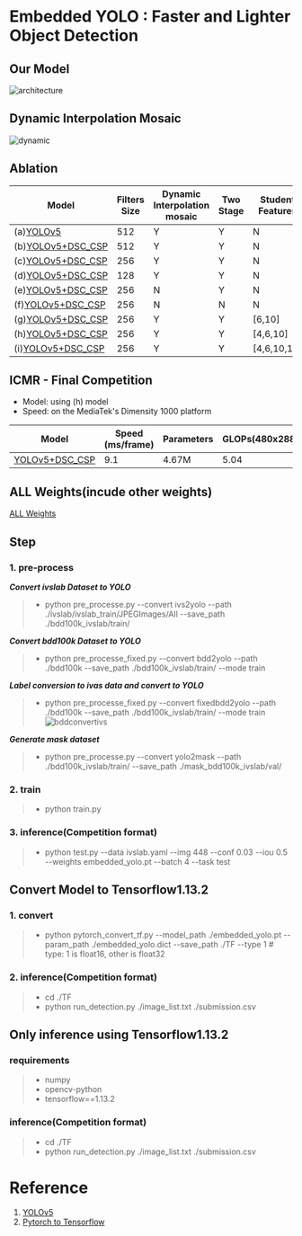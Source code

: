 # Embedded YOLO : Faster and Lighter Object Detection
## Our Model
![architecture](https://user-images.githubusercontent.com/64062370/115116778-13406a00-9fce-11eb-8bb8-f650a427372e.png)

## Dynamic Interpolation Mosaic
![dynamic](https://user-images.githubusercontent.com/64062370/115116839-5ac6f600-9fce-11eb-86c4-98027602d71a.jpg)

## Ablation 
|  Model   | Filters Size | Dynamic Interpolation mosaic  | Two Stage | Student Features | Parameters | GLOPs(512x460) | mAP(IOU@50) |
|  ----  | ----  | ----  | ----  | ----  | ----  | ----  | ----  |
| (a)[YOLOv5](https://drive.google.com/drive/folders/1sC5jk4AqmgsAdOXjNKea6_IDuzIkIEOZ?usp=sharing)  | 512 | Y | Y | N  | 7.26M  | 6.8  | 0.460  |
| (b)[YOLOv5+DSC_CSP](https://drive.google.com/drive/folders/1C_65StiNxWNBVwZkMaWKZX95uA34nazt?usp=sharing)  | 512 | Y | Y | N  | 5.92M  | 6.4  | 0.456  |
| (c)[YOLOv5+DSC_CSP](https://drive.google.com/drive/folders/1RVEI88EbIG3nXL6IT-nMTg0OwZnbH1-n?usp=sharing)  | 256 | Y | Y | N  | 4.67M  | 6.0  | 0.453  |
| (d)[YOLOv5+DSC_CSP](https://drive.google.com/drive/folders/1NBgvyI1HDLgk7ZFw2_cdzzIYxbw1M97Z?usp=sharing)  | 128 | Y | Y | N  | 4.32M  | 5.9  | 0.446  |
| (e)[YOLOv5+DSC_CSP](https://drive.google.com/drive/folders/1_8ICZhjAhO9JTZN4yWNUjhU2Dml7E79y?usp=sharing)  | 256 | N | Y | N  | 4.67M  | 6.0  | 0.451  |
| (f)[YOLOv5+DSC_CSP](https://drive.google.com/drive/folders/1rKnTJmO4PGoLj5FTtfumSIEH59FLWdh7?usp=sharing)  | 256 | N | N | N  | 4.67M  | 6.0  | 0.437  |
| (g)[YOLOv5+DSC_CSP](https://drive.google.com/drive/folders/1U0BG7UFOwK4jETDhR6iahXrYrPlxoxHZ?usp=sharing)  | 256 | Y | Y | [6,10]  | 4.67M  | 6.0  | 0.451  |
| (h)[YOLOv5+DSC_CSP](https://drive.google.com/drive/folders/1TasLP3l6fjffdwtXLceVK5JJWNFYwNwA?usp=sharing)  | 256 | Y | Y | [4,6,10]  | 4.67M  | 6.0  | 0.456  |
| (i)[YOLOv5+DSC_CSP](https://drive.google.com/drive/folders/1l5-693VZVlPpUEN_s5YezcKIfqS3G4QY?usp=sharing)  | 256 | Y | Y | [4,6,10,14]  | 4.67M  | 6.0  | 0.451  |

## ICMR - Final Competition
* Model: using (h) model
* Speed: on the MediaTek's Dimensity 1000 platform

|  Model   | Speed (ms/frame) | Parameters | GLOPs(480x288) | mAP(IOU@50) | accuracy scooter | accuracy bicycle |
|  ----  | ----  | ----  | ----  | ----  | ----  | ----  |
| [YOLOv5+DSC_CSP](https://drive.google.com/file/d/12Y5hohyKyxf6lNBvEYWTJB7JnK4Hpf8_/view?usp=sharing) | 9.1 | 4.67M | 5.04  | 0.59 | 0.535 | 0.535 |

## ALL Weights(incude other weights)
[ALL Weights](https://drive.google.com/drive/folders/1qc982u2V7_uSptziKbcjbyxwLTJsGEbh?usp=sharing)

## Step
### 1. pre-process
***Convert ivslab Dataset to YOLO***
 > - python pre_processe.py --convert ivs2yolo --path ./ivslab/ivslab_train/JPEGImages/All --save_path ./bdd100k_ivslab/train/ 
 > 
***Convert bdd100k Dataset to YOLO***
 > - python pre_processe_fixed.py --convert bdd2yolo --path ./bdd100k --save_path ./bdd100k_ivslab/train/ --mode train
 > 
***Label conversion to ivas data and convert to YOLO***
 > - python pre_processe_fixed.py --convert fixedbdd2yolo --path ./bdd100k --save_path ./bdd100k_ivslab/train/ --mode train
 > ![bddconvertivs](https://user-images.githubusercontent.com/64062370/115118123-69b0a700-9fd4-11eb-9fad-2f272b9dcc3a.jpg)
 > 
***Generate mask dataset***
 > - python pre_processe.py --convert yolo2mask --path ./bdd100k_ivslab/train/ --save_path ./mask_bdd100k_ivslab/val/

### 2. train
 > - python train.py

### 3. inference(Competition format)
 > - python test.py --data ivslab.yaml --img 448 --conf 0.03 --iou 0.5 --weights embedded_yolo.pt --batch 4 --task test

## Convert Model to Tensorflow1.13.2
### 1. convert
 > - python pytorch_convert_tf.py --model_path ./embedded_yolo.pt --param_path ./embedded_yolo.dict --save_path ./TF --type 1 # type: 1 is float16, other is float32
 > 
### 2. inference(Competition format)
 > - cd ./TF
 > - python run_detection.py ./image_list.txt ./submission.csv
 
 
## Only inference using Tensorflow1.13.2
### requirements
> - numpy
> - opencv-python
> - tensorflow==1.13.2
> 
### inference(Competition format)
 > - cd ./TF
 > - python run_detection.py ./image_list.txt ./submission.csv

# Reference
1. [YOLOv5](https://github.com/ultralytics/yolov5)
2. [Pytorch to Tensorflow](https://zhuanlan.zhihu.com/p/345184106)
